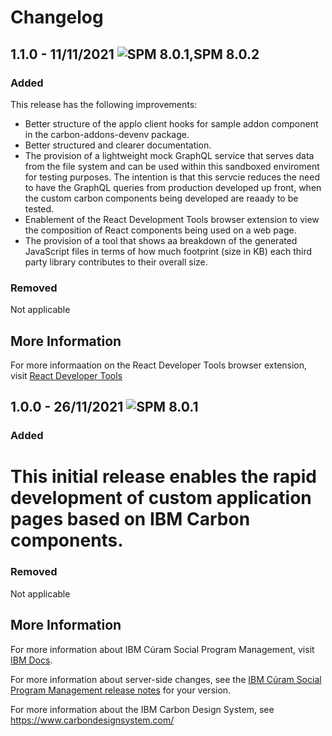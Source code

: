 # Changelog
## 1.1.0 - 11/11/2021 ![SPM 8.0.1,SPM 8.0.2](https://img.shields.io/badge/-SPM_8.0.2-green)
### Added

This release has the following improvements: 
 - Better structure of the applo client hooks for sample addon component in the carbon-addons-devenv package.
 - Better structured and clearer documentation.
 - The provision of a lightweight mock GraphQL service that serves data from the file system and can be used within this sandboxed enviroment for testing purposes. The intention is that this servcie reduces the need to have the GraphQL queries from production developed up front, when the custom carbon components being developed are reaady to be tested.
 - Enablement of the React Development Tools browser extension to view the composition of React components being used on a web page.
 - The provision of a tool that shows aa breakdown of the generated JavaScript files in terms
of how much footprint (size in KB) each third party library contributes to their overall size.


### Removed 
Not applicable

## More Information
For more informaation on the React Developer Tools browser extension, visit [React Developer Tools](https://chrome.google.com/webstore/detail/react-developer-tools/fmkadmapgofadopljbjfkapdkoienihi?hl=en)

## 1.0.0 - 26/11/2021 ![SPM 8.0.1](https://img.shields.io/badge/-SPM_8.0.1-green)
### Added

This initial release enables the rapid development of custom application pages based on IBM Carbon components.
=======

### Removed 
Not applicable

## More Information 

For more information about IBM Cúram Social Program Management, visit [IBM Docs](https://www.ibm.com/docs/en/spm/8.0.2).

For more information about server-side changes, see the [IBM Cúram Social Program Management release notes](https://www-01.ibm.com/support/docview.wss?uid=swg27037963) for your version.

For more information about the IBM Carbon Design System, see https://www.carbondesignsystem.com/
